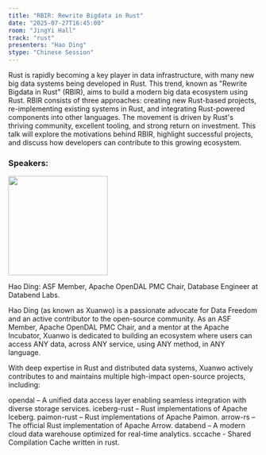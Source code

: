 ```yaml
---
title: "RBIR: Rewrite Bigdata in Rust"
date: "2025-07-27T16:45:00"
room: "JingYi Hall"
track: "rust"
presenters: "Hao Ding"
stype: "Chinese Session"
---
```


Rust is rapidly becoming a key player in data infrastructure, with many new big data systems being developed in Rust. This trend, known as "Rewrite Bigdata in Rust" (RBIR), aims to build a modern big data ecosystem using Rust. RBIR consists of three approaches: creating new Rust-based projects, re-implementing existing systems in Rust, and integrating Rust-powered components into other languages. The movement is driven by Rust's thriving community, excellent tooling, and strong return on investment. This talk will explore the motivations behind RBIR, highlight successful projects, and discuss how developers can contribute to this growing ecosystem.

### Speakers:


<img src="https://sessionize.com/image/39cb-400o400o1-HpjfKW4W5qSJTBpFi7JwA.jpg" width="200" /><br/>

Hao Ding: ASF Member, Apache OpenDAL PMC Chair, Database Engineer at Databend Labs.

Hao Ding (as known as Xuanwo) is a passionate advocate for Data Freedom and an active contributor to the open-source community. As an ASF Member, Apache OpenDAL PMC Chair, and a mentor at the Apache Incubator, Xuanwo is dedicated to building an ecosystem where users can access ANY data, across ANY service, using ANY method, in ANY language.

With deep expertise in Rust and distributed data systems, Xuanwo actively contributes to and maintains multiple high-impact open-source projects, including:

opendal – A unified data access layer enabling seamless integration with diverse storage services.
iceberg-rust – Rust implementations of Apache Iceberg.
paimon-rust – Rust implementations of Apache Paimon.
arrow-rs – The official Rust implementation of Apache Arrow.
databend – A modern cloud data warehouse optimized for real-time analytics.
sccache - Shared Compilation Cache written in rust.